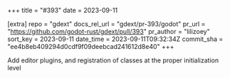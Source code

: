 +++
title = "#393"
date = 2023-09-11

[extra]
repo = "gdext"
docs_rel_url = "gdext/pr-393/godot"
pr_url = "https://github.com/godot-rust/gdext/pull/393"
pr_author = "lilizoey"
sort_key = 2023-09-11
date_time = 2023-09-11T09:32:34Z
commit_sha = "ee4b8eb409294d0cdf9f09deebcad241612d8e40"
+++

Add editor plugins, and registration of classes at the proper initialization level
